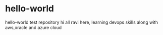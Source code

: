 # hello-world
hello-world test repository
hi all
ravi here, learning devops skills along with aws,oracle and azure cloud 
